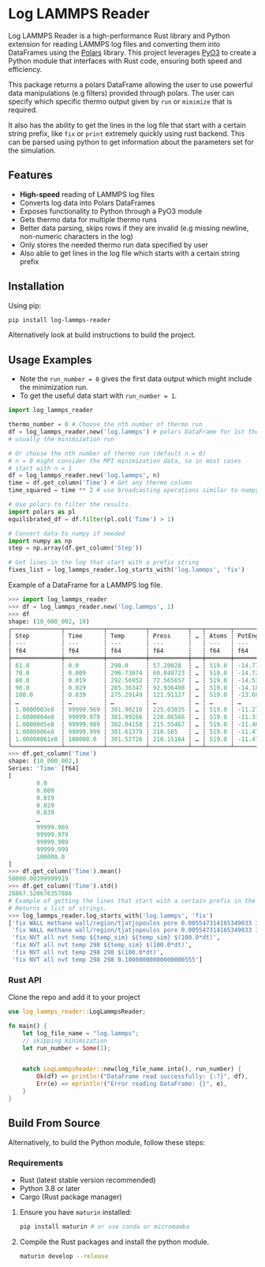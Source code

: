 # Log LAMMPS Reader

Log LAMMPS Reader is a high-performance Rust library and Python extension for reading LAMMPS log files and converting them into DataFrames using the [Polars](https://pola.rs/) library. This project leverages [PyO3](https://pyo3.rs/) to create a Python module that interfaces with Rust code, ensuring both speed and efficiency.

This package returns a polars DataFrame allowing the user to use powerful data manipulations (e.g filters) provided through polars. The user can specify which specific thermo output given by `run` or `mimimize` that is required.

It also has the ability to get the lines in the log file that start with a certain string prefix, like `fix` or `print` extremely quickly using rust backend. This can be parsed using python to get information about the parameters set for the simulation.

## Features

- **High-speed** reading of LAMMPS log files
- Converts log data into Polars DataFrames
- Exposes functionality to Python through a PyO3 module
- Gets thermo data for multiple thermo runs
- Better data parsing, skips rows if they are invalid (e.g missing newline, non-numeric characters in the log)
- Only stores the needed thermo run data specified by user
- Also able to get lines in the log file which starts with a certain string prefix

## Installation

Using pip:

```bash
pip install log-lammps-reader
```

Alternatively look at build instructions to build the project.

## Usage Examples

- Note the `run_number = 0` gives the first data output which might include the minimization run.
- To get the useful data start with `run_number = 1`.

```python
import log_lammps_reader

thermo_number = 0 # Choose the nth number of thermo run
df = log_lammps_reader.new('log.lammps') # polars DataFrame for 1st thermo run
# usually the minimization run

# Or choose the nth number of thermo run (default n = 0)
# n = 0 might consider the MPI minimization data, so in most cases
# start with n = 1
df = log_lammps_reader.new('log.lammps', n) 
time = df.get_column('Time') # Get any thermo column
time_squared = time ** 2 # use broadcasting operations similar to numpy

# Use polars to filter the results.
import polars as pl
equilibrated_df = df.filter(pl.col('Time') > 1) 

# Convert data to numpy if needed
import numpy as np
step = np.array(df.get_column('Step'))

# Get lines in the log that start with a prefix string
fixes_list = log_lammps_reader.log_starts_with('log.lammps', 'fix')
```

Example of a DataFrame for a LAMMPS log file.

```python
>>> import log_lammps_reader
>>> df = log_lammps_reader.new('log.lammps', 1)
>>> df
shape: (10_000_002, 10)
┌──────────────┬───────────┬───────────┬───────────┬───┬───────┬────────────┬───────────┬───────────┐
│ Step         ┆ Time      ┆ Temp      ┆ Press     ┆ … ┆ Atoms ┆ PotEng     ┆ KinEng    ┆ TotEng    │
│ ---          ┆ ---       ┆ ---       ┆ ---       ┆   ┆ ---   ┆ ---        ┆ ---       ┆ ---       │
│ f64          ┆ f64       ┆ f64       ┆ f64       ┆   ┆ f64   ┆ f64        ┆ f64       ┆ f64       │
╞══════════════╪═══════════╪═══════════╪═══════════╪═══╪═══════╪════════════╪═══════════╪═══════════╡
│ 61.0         ┆ 0.0       ┆ 298.0     ┆ 57.20028  ┆ … ┆ 519.0 ┆ -14.776112 ┆ 19.953113 ┆ 5.1770012 │
│ 70.0         ┆ 0.009     ┆ 296.73074 ┆ 60.840723 ┆ … ┆ 519.0 ┆ -14.721924 ┆ 19.868128 ┆ 5.1462039 │
│ 80.0         ┆ 0.019     ┆ 292.56952 ┆ 72.565657 ┆ … ┆ 519.0 ┆ -14.530972 ┆ 19.589506 ┆ 5.0585341 │
│ 90.0         ┆ 0.029     ┆ 285.36347 ┆ 92.936408 ┆ … ┆ 519.0 ┆ -14.18668  ┆ 19.107012 ┆ 4.9203316 │
│ 100.0        ┆ 0.039     ┆ 275.29149 ┆ 121.91127 ┆ … ┆ 519.0 ┆ -13.681587 ┆ 18.432625 ┆ 4.7510379 │
│ …            ┆ …         ┆ …         ┆ …         ┆ … ┆ …     ┆ …          ┆ …         ┆ …         │
│ 1.0000003e8  ┆ 99999.969 ┆ 301.90216 ┆ 225.03035 ┆ … ┆ 519.0 ┆ -11.279288 ┆ 20.214389 ┆ 8.9351011 │
│ 1.0000004e8  ┆ 99999.979 ┆ 301.99266 ┆ 220.86566 ┆ … ┆ 519.0 ┆ -11.33326  ┆ 20.220449 ┆ 8.8871881 │
│ 1.0000005e8  ┆ 99999.989 ┆ 302.04158 ┆ 215.55467 ┆ … ┆ 519.0 ┆ -11.406581 ┆ 20.223724 ┆ 8.8171428 │
│ 1.0000006e8  ┆ 99999.999 ┆ 301.61379 ┆ 210.565   ┆ … ┆ 519.0 ┆ -11.471215 ┆ 20.195081 ┆ 8.723866  │
│ 1.00000061e8 ┆ 100000.0  ┆ 301.52726 ┆ 210.15164 ┆ … ┆ 519.0 ┆ -11.475823 ┆ 20.189287 ┆ 8.7134637 │
└──────────────┴───────────┴───────────┴───────────┴───┴───────┴────────────┴───────────┴───────────┘
>>> df.get_column('Time')
shape: (10_000_002,)
Series: 'Time' [f64]
[
        0.0
        0.009
        0.019
        0.029
        0.039
        …
        99999.969
        99999.979
        99999.989
        99999.999
        100000.0
]
>>> df.get_column('Time').mean()
50000.00399999919
>>> df.get_column('Time').std()
28867.520676357886
# Example of getting the lines that start with a certain prefix in the log file
# Returns a list of strings.
>>> log_lammps_reader.log_starts_with('log.lammps', 'fix')
['fix WALL methane wall/region/tjatjopoulos pore 0.005547314165349033 3.565 0.4824 ${radius}',
 'fix WALL methane wall/region/tjatjopoulos pore 0.005547314165349033 3.565 0.4824 30',
 'fix NVT all nvt temp ${temp_sim} ${temp_sim} $(100.0*dt)',
 'fix NVT all nvt temp 298 ${temp_sim} $(100.0*dt)',
 'fix NVT all nvt temp 298 298 $(100.0*dt)',
 'fix NVT all nvt temp 298 298 0.10000000000000000555']
```

### Rust API

Clone the repo and add it to your project

```rust
use log_lammps_reader::LogLammpsReader;

fn main() {
    let log_file_name = "log.lammps";
    // skipping minimization
    let run_number = Some(1);


    match LogLammpsReader::new(log_file_name.into(), run_number) {
        Ok(df) => println!("DataFrame read successfully: {:?}", df),
        Err(e) => eprintln!("Error reading DataFrame: {}", e),
    }
}
```

## Build From Source

Alternatively, to build the Python module, follow these steps:

### Requirements

- Rust (latest stable version recommended)
- Python 3.8 or later
- Cargo (Rust package manager)

1. Ensure you have `maturin` installed:

   ```bash
   pip install maturin # or use conda or micromamba
   ```

2. Compile the Rust packages and install the python module.

    ```bash
    maturin develop --release
    ```
